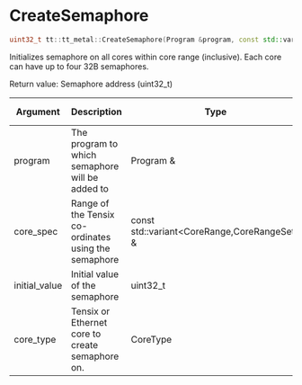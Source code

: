 # CreateSemaphore

```cpp
uint32_t tt::tt_metal::CreateSemaphore(Program &program, const std::variant<CoreRange, CoreRangeSet> &core_spec, uint32_t initial_value, CoreType core_type = CoreType::WORKER)
```

Initializes semaphore on all cores within core range (inclusive). Each core can have up to four 32B semaphores.

Return value: Semaphore address (uint32_t)

| Argument      | Description                                          | Type                                         | Valid Range      | Required       |
|---------------|------------------------------------------------------|----------------------------------------------|------------------|----------------|
| program       | The program to which semaphore will be added to      | Program &                                    |                  | Yes            |
| core_spec     | Range of the Tensix co-ordinates using the semaphore | const std::variant<CoreRange,CoreRangeSet> & |                  | Yes            |
| initial_value | Initial value of the semaphore                       | uint32_t                                     |                  | Yes            |
| core_type     | Tensix or Ethernet core to create semaphore on.      | CoreType                                     |                  | Yes            |
